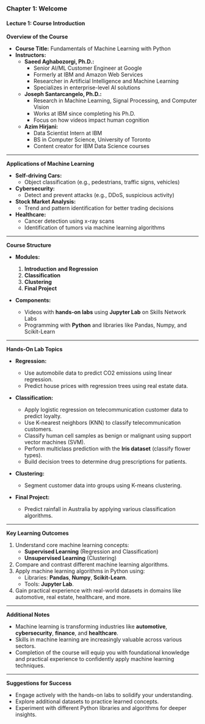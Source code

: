 ### Chapter 1: Welcome

#### Lecture 1: Course Introduction

**Overview of the Course**
- **Course Title:** Fundamentals of Machine Learning with Python  
- **Instructors:**  
  - **Saeed Aghabozorgi, Ph.D.:**  
    - Senior AI/ML Customer Engineer at Google  
    - Formerly at IBM and Amazon Web Services  
    - Researcher in Artificial Intelligence and Machine Learning  
    - Specializes in enterprise-level AI solutions  
  - **Joseph Santarcangelo, Ph.D.:**  
    - Research in Machine Learning, Signal Processing, and Computer Vision  
    - Works at IBM since completing his Ph.D.  
    - Focus on how videos impact human cognition  
  - **Azim Hirjani:**  
    - Data Scientist Intern at IBM  
    - BS in Computer Science, University of Toronto  
    - Content creator for IBM Data Science courses  

---

**Applications of Machine Learning**
- **Self-driving Cars:**  
  - Object classification (e.g., pedestrians, traffic signs, vehicles)  
- **Cybersecurity:**  
  - Detect and prevent attacks (e.g., DDoS, suspicious activity)  
- **Stock Market Analysis:**  
  - Trend and pattern identification for better trading decisions  
- **Healthcare:**  
  - Cancer detection using x-ray scans  
  - Identification of tumors via machine learning algorithms  

---

**Course Structure**
- **Modules:**  
  1. **Introduction and Regression**  
  2. **Classification**  
  3. **Clustering**  
  4. **Final Project**  

- **Components:**  
  - Videos with **hands-on labs** using **Jupyter Lab** on Skills Network Labs  
  - Programming with **Python** and libraries like Pandas, Numpy, and Scikit-Learn  

---

**Hands-On Lab Topics**
- **Regression:**  
  - Use automobile data to predict CO2 emissions using linear regression.  
  - Predict house prices with regression trees using real estate data.  

- **Classification:**  
  - Apply logistic regression on telecommunication customer data to predict loyalty.  
  - Use K-nearest neighbors (KNN) to classify telecommunication customers.  
  - Classify human cell samples as benign or malignant using support vector machines (SVM).  
  - Perform multiclass prediction with the **Iris dataset** (classify flower types).  
  - Build decision trees to determine drug prescriptions for patients.  

- **Clustering:**  
  - Segment customer data into groups using K-means clustering.  

- **Final Project:**  
  - Predict rainfall in Australia by applying various classification algorithms.  

---

**Key Learning Outcomes**
1. Understand core machine learning concepts:  
   - **Supervised Learning** (Regression and Classification)  
   - **Unsupervised Learning** (Clustering)  
2. Compare and contrast different machine learning algorithms.  
3. Apply machine learning algorithms in Python using:  
   - Libraries: **Pandas**, **Numpy**, **Scikit-Learn**.  
   - Tools: **Jupyter Lab**.  
4. Gain practical experience with real-world datasets in domains like automotive, real estate, healthcare, and more.  

---

**Additional Notes**
- Machine learning is transforming industries like **automotive**, **cybersecurity**, **finance**, and **healthcare**.  
- Skills in machine learning are increasingly valuable across various sectors.  
- Completion of the course will equip you with foundational knowledge and practical experience to confidently apply machine learning techniques.

--- 

**Suggestions for Success**
- Engage actively with the hands-on labs to solidify your understanding.  
- Explore additional datasets to practice learned concepts.  
- Experiment with different Python libraries and algorithms for deeper insights.  

